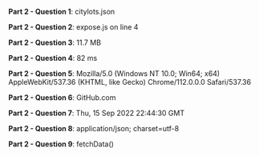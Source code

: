 **Part 2 - Question 1**:
citylots.json

**Part 2 - Question 2**:
expose.js on line 4

**Part 2 - Question 3**:
11.7 MB

**Part 2 - Question 4**:
82 ms

**Part 2 - Question 5**:
Mozilla/5.0 (Windows NT 10.0; Win64; x64) AppleWebKit/537.36 (KHTML, like Gecko) Chrome/112.0.0.0 Safari/537.36

**Part 2 - Question 6**:
GitHub.com

**Part 2 - Question 7**:
Thu, 15 Sep 2022 22:44:30 GMT

**Part 2 - Question 8**:
application/json; charset=utf-8

**Part 2 - Question 9**:
fetchData()
